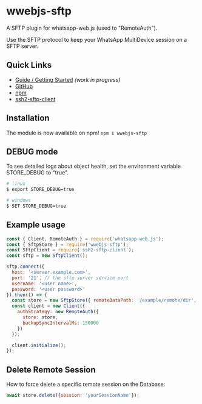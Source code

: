 # wwebjs-sftp
A SFTP plugin for whatsapp-web.js (used to "RemoteAuth").

Use the SFTP protocol to keep your WhatsApp MultiDevice session on a SFTP server.

## Quick Links

* [Guide / Getting Started](https://wwebjs.dev/guide/authentication.html) _(work in progress)_
* [GitHub](https://github.com/Festevao/wwebjs-sftp)
* [npm](https://www.npmjs.com/package/wwebjs-sftp)
* [ssh2-sftp-client](https://www.npmjs.com/package/ssh2-sftp-client)

## Installation

The module is now available on npm! `npm i wwebjs-sftp`

## DEBUG mode

To see detailed logs about object health, set the environment variable STORE_DEBUG to "true".

```bash
# linux
$ export STORE_DEBUG=true

# windows
$ SET STORE_DEBUG=true
```

## Example usage

```js
const { Client, RemoteAuth } = require('whatsapp-web.js');
const { SftpStore } = require('wwebjs-sftp');
const SftpClient = require('ssh2-sftp-client');
const sftp = new SftpClient();

sftp.connect({
  host: '<server.example.com>',
  port: '21', // the sftp server service port
  username: '<user name>',
  password: '<user password>'
}).then(() => {
  const store = new SftpStore({ remoteDataPath: '/example/remote/dir', sftp: sftp })
  const client = new Client({
    authStrategy: new RemoteAuth({
      store: store,
      backupSyncIntervalMs: 150000
    })
  });

  client.initialize();
});
```

## Delete Remote Session

How to force delete a specific remote session on the Database:

```js
await store.delete({session: 'yourSessionName'});
```